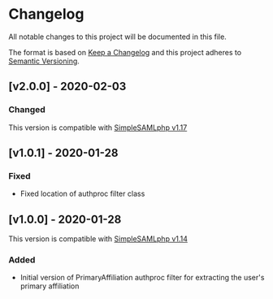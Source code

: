 # Changelog

All notable changes to this project will be documented in this file.

The format is based on [Keep a Changelog](https://keepachangelog.com/en/1.0.0/)
and this project adheres to [Semantic Versioning](https://semver.org/spec/v2.0.0.html).

## [v2.0.0] - 2020-02-03

### Changed

This version is compatible with [SimpleSAMLphp v1.17](https://simplesamlphp.org/docs/1.17/simplesamlphp-changelog)

## [v1.0.1] - 2020-01-28

### Fixed

- Fixed location of authproc filter class

## [v1.0.0] - 2020-01-28

This version is compatible with [SimpleSAMLphp v1.14](https://simplesamlphp.org/docs/1.14/simplesamlphp-changelog)

### Added

- Initial version of PrimaryAffiliation authproc filter for extracting the
  user's primary affiliation
